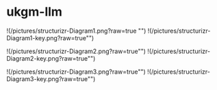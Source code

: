 # ukgm-llm

!(/pictures/structurizr-Diagram1.png?raw=true "")
!(/pictures/structurizr-Diagram1-key.png?raw=true"")


!(/pictures/structurizr-Diagram2.png?raw=true"")
!(/pictures/structurizr-Diagram2-key.png?raw=true"")

!(/pictures/structurizr-Diagram3.png?raw=true"")
!(/pictures/structurizr-Diagram3-key.png?raw=true"")